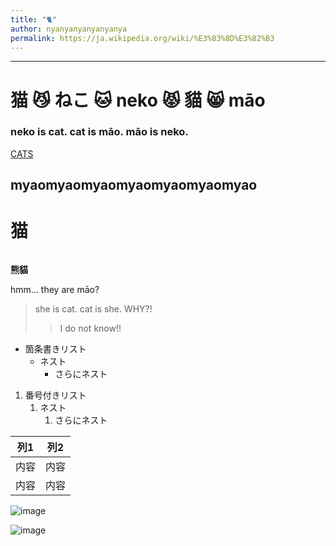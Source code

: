 ```yaml
---
title: "🐈"
author: nyanyanyanyanyanya
permalink: https://ja.wikipedia.org/wiki/%E3%83%8D%E3%82%B3
---
```







---


# 猫 😼 ねこ 🐱 neko 😾 貓 😸 māo

### neko is cat. cat is māo. māo is neko.
[CATS](https://www.google.com/search?q=%E7%8C%AB&source=lnms&tbm=isch&sa=X&ved=2ahUKEwji3I7Gw-_-AhVFDt4KHW8-BPQQ_AUoAXoECAEQAw&biw=1280&bih=601&dpr=1.5)
## myaomyaomyaomyaomyaomyaomyao        




# 猫

###### 






**熊貓**

hmm... they are māo?


> she is cat. cat is she. WHY?!
>> I do not know!!


- 箇条書きリスト
  - ネスト
    - さらにネスト


1. 番号付きリスト
   1. ネスト
      1. さらにネスト


| 列1  | 列2  |
|-----|-----|
| 内容  | 内容  |
| 内容  | 内容  |

![image](/GHPages_WebSite/assets/images/logo-150.png)

![image](https://github.com/Imymeminemyself/GHPages_WebSite/blob/main/assets/images/logo-150.png)

